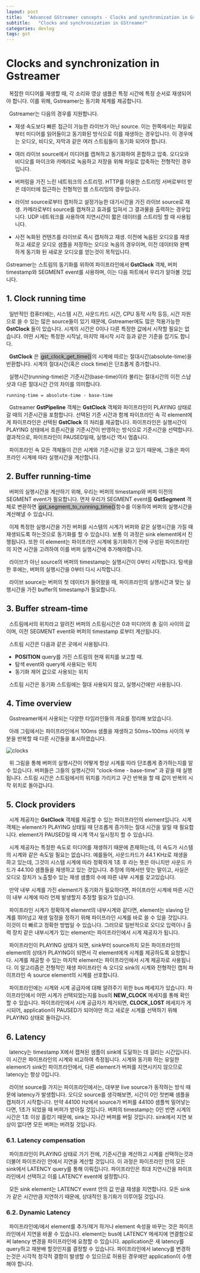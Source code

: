 ```yaml
---
layout: post
title:  "Advanced GStreamer concepts - Clocks and synchronization in Gstreamer"
subtitle:   "Clocks and synchronization in GStreamer"
categories: devlog
tags: gst
---
```


<style>
.fill_color {background-color:rgba(164,164,164,0.7);border-radius:4px;padding:2px;}
.blue_l {color:#323C73;}
</style>

# __Clocks and synchronization in Gstreamer__

&nbsp; 복잡한 미디어를 재생할 때, 각 소리와 영상 샘플은 특정 시간에 특정 순서로 재생되어야 합니다. 이를 위해, Gstreamer는 동기화 체계를 제공합니다.

&nbsp; Gstreamer는 다음의 경우를 지원합니다.

- 재생 속도보다 빠른 접근이 가능한 라이브가 아닌 source. 이는 한쪽에서는 파일로부터 미디어를 읽어들이고 동기화된 방식으로 이를 재생하는 경우입니다. 이 경우에는 오디오, 비디오, 자막과 같은 여러 스트림들이 동기화 되어야 합니다.

- 여러 라이브 source에서 미디어를 캡쳐하고 동기화하여 혼합하고 압축. 오디오와 비디오를 마이크와 카메라로 녹음하고 저장을 위해 파일로 압축하는 전형적인 경우입니다.

- 버퍼링을 가진 느린 네트워크의 스트리밍. HTTP를 이용한 스트리밍 서버로부터 받은 데이터에 접근하는 전형적인 웹 스트리밍의 경우입니다.

- 라이브 source로부터 캡처하고 설정가능한 대기시간을 가진 라이브 source로 재생. 카메라로부터 source를 캡쳐하고 효과를 입혀서 그 결과물을 출력하는 경우입니다. UDP 네트워크를 사용하여 지연시간이 짧은 데이터를 스트리밍 할 때 사용됩니다.

- 사전 녹화된 컨텐츠를 라이브로 즉시 캡처하고 재생. 이전에 녹음된 오디오를 재생하고 새로운 오디오 샘플을 저장하는 오디오 녹음의 경우이며, 이전 데이터와 완벽하게 동기화 된 새로운 오디오를 얻는것이 목적입니다.

Gstreamer는 스트림의 동기화를 위하여 파이프라인에서 __GstClock__ 객체, 버퍼 timestamp와 SEGMENT event를 사용하며, 이는 다음 파트에서 우리가 알아볼 것입니다.

## __1. Clock running time__

&nbsp; 일반적인 컴퓨터에는, 시스템 시간, 사운드카드 시간, CPU 동작 시작 등등, 시간 자원으로 쓸 수 있는 많은 source들이 있기 때문에, Gstreamer에도 많은 적용가능한 __GstClock__ 들이 있습니다. 시계의 시간은 0이나 다른 특정한 값에서 시작할 필요는 없습니다. 어떤 시계는 특정한 시작날, 마지막 재시작 시각 등과 같은 기준을 잡기도 합니다.

&nbsp; __GstClock__ 은 <span class="fill_color">gst_clock_get_time()</span>의 시계에 따르는 절대시간(absolute-time)을 반환합니다. 시계의 절대시간(혹은 clock time)은 단조롭게 증가합니다.

&nbsp; 실행시간(running-time)은 기준시간(base-time)이라 불리는 절대시간의 이전 스냡샷과 다른 절대시간 간의 차이를 의미합니다.
```
running-time = absolute-time - base-time
```

&nbsp; Gstreamer __GstPipeline__ 객체는 __GstClock__ 객체와 파이프라인이 PLAYING 상태로 갈 때의 기준시간을 포함합니다. 선택된 기준 시간과 함께 파이프라인 속 각 element에게 파이프라인은 선택된 __GstClock__ 의 처리를 제공합니다. 파이프라인은 실행시간이 PLAYING 상태에서 흐른시간을 기준시간이 반영하는 방식으로 기준시간을 선택합니다. 결과적으로, 파이프라인이 PAUSED일때, 실행시간 역시 멈춥니다.

&nbsp; 파이프라인 속 모든 객체들이 간은 시계와 기준시간을 갖고 있기 때문에, 그들은 파이프라인 시계에 따라 실행시간을 계산합니다.

## __2. Buffer running-time__
&nbsp; 버퍼의 실행시간을 계산하기 위해, 우리는 버퍼의 timestamp와 버퍼 이전의 SEGMENT event가 필요합니다. 먼저 우리가 SEGMENT event를 __GstSegment__ 객체로 변환하면 <span class="fill_color">gst_segment_to_running_time()</span>함수를 이용하여 버퍼의 실행시간을 계산해낼 수 있습니다.

&nbsp; 이제 특정한 실행시간을 가진 버퍼를 시스템의 시계가 버퍼와 같은 실행시간을 가질 때 재생되도록 하는것으로 동기화를 할 수 있습니다. 보통 이 과정은 sink element에서 진행됩니다. 또한 이 element는 파이프라인 시계에 동기화하기 전에 구성된 파이프라인의 지연 시간을 고려하여 이를 버퍼 실행시간에 추가해야합니다.

&nbsp; 라이브가 아닌 source의 버퍼의 timestamp는 실행시간이 0부터 시작합니다. 탐색을 한 후에는, 버퍼의 실행시간을 0부터 다시 시작합니다.

&nbsp; 라이브 source는 버퍼의 첫 데이터가 들어왔을 때, 파이프라인의 실행시간과 맞는 실행시간을 가진 buffer의 timestamp가 필요합니다.


## __3. Buffer stream-time__

&nbsp; 스트림에서의 위치라고 알려진 버퍼의 스트림시간은 0과 미디어의 총 길이 사이의 값이며, 이전 SEGMENT event와 버퍼의 timestamp 로부터 계산됩니다.

&nbsp; 스트림 시간은 다음과 같은 곳에서 사용됩니다.

- __POSITION__ query를 가진 스트림의 현재 위치를 보고할 때.
- 탐색 event와 query에 사용되는 위치
- 동기화 제어 값으로 사용되는 위치

&nbsp; 스트림 시간은 동기화 스트림에는 절대 사용되지 않고, 실행시간에만 사용됩니다.

## __4. Time overview__

&nbsp; Gsstreamer에서 사용되는 다양한 타임라인들의 개요를 정리해 보았습니다.

&nbsp; 아래 그림에서는 파이프라인에서 100ms 샘플을 재생하고 50ms~100ms 사이의 부분을 반복할 때 다른 시간들을 표시하였습니다.

![clocks](https://bleetoteelb.github.io/assets/img/clocks.png)

&nbsp; 위 그림을 통해 버퍼의 실행시간이 어떻게 항상 시계를 따라 단조롭게 증가하는지를 알 수 있습니다. 버퍼들은 그들의 실행시간이 "clock-time - base-time" 과 같을 때 실행됩니다. 스트림 시간은 스트림에서의 위치를 가리키고 구간 반복을 할 때 값이 반복의 시작 위치로 돌아갑니다.

## __5. Clock providers__

&nbsp; 시계 제공자는 __GstClock__ 객체를 제공할 수 있는 파이프라인의 element입니다. 시계 객체는 element가 PLAYING 상태일 때 단조롭게 증가하는 절대 시간을 알릴 때 필요합니다. element가 PAUSED일 때 시계 역시 일시정지 할 수 있습니다.

&nbsp; 시계 제공자는 특정한 속도로 미디어를 재생하기 때문에 존재하는데, 이 속도가 시스템의 시계와 같은 속도일 필요는 없습니다. 예를들어, 사운드카드가 44.1 KHz로 재생을 하고 있는데, 그것이 시스템 시계에 따라 정확하게 1초 후 라는 뜻은 아니지만 사운드 카드가 44.100 샘플들을 재생하고 있는 것입니다. 추정에 의해서만 맞는 말이고, 사실은 오디오 장치가 노출할수 있는 재생 샘플의 수에 따른 내부 시계를 갖고있습니다.

&nbsp; 만약 내부 시계를 가진 element가 동기화가 필요하다면, 파이프라인 시계에 따른 시간이 내부 시계에 따라 언제 발생할지 추정할 필요가 있습니다.

&nbsp; 파이프라인 시계가 정확하게 element의 내부시계와 같다면, element는 slaving 단계를 뛰어넘고 재생 일정을 정하기 위해 파이프라인 시계를 바로 쓸 수 있을 것입니다. 이것이 더 빠르고 정확한 방법일 수 있습니다. 그러므로 일반적으로 오디오 입력이나 출력 장치 같은 내부시계가 있는 element는 파이프라인에서 시계 제공자가 됩니다.

&nbsp; 파이프라인이 PLAYING 상태가 되면, sink부터 source까지 모든 파이프라인의 element의 상태가 PLAYING이 되면서 각 element에게 시계를 제공하도록 요청합니다. 시계를 제공할 수 있는 마지막 element는 파이프라인에서 시계 제공자로 사용됩니다. 이 알고리즘은 전형적인 재생 파이프라인 속 오디오 sink의 시계와 전형적인 캡처 파이프라인 속 source element의 시계를 선호합니다.

&nbsp; 파이프라인에는 시계와 시계 공급자에 대해 알려주기 위한 bus 메세지가 있습니다. 파이프라인에서 어떤 시계가 선택되었는지를 bus의 __NEW_CLOCK__ 메세지를 통해 확인할 수 있습니다. 파이프라인에서 시계 공급자가 제거되면, __CLOCK_LOST__ 메세지가 게시되어, application이 PAUSED가 되어야만 하고 새로운 시계를 선택하기 위해 PLAYING 상태로 돌아갑니다.

## __6. Latency__

&nbsp; latency는 timestamp X에서 캡쳐된 샘플이 sink에 도달하는 데 걸리는 시간입니다. 이 시간은 파이프라인의 시계와 비교하여 측정됩니다. 시계와 동기화 하는 유일한 element가 sink인 파이프라인에서, 다른 element가 버퍼를 지연시키지 않으므로 latency는 항상 0입니다.

&nbsp; 라이브 source를 가지는 파이프라인에서는, 대부분 live source가 동작하는 방식 때문에 latency가 발생합니다. 오디오 source를 생각해보면, 시간이 0인 첫번째 샘플을 캡처하기 시작합니다. 만약 44100 Hz에서 source가 버퍼를 44100 샘플씩 밀어넣는다면, 1초가 되었을 때 버퍼가 받아질 것입니다. 버퍼의 timestamp는 0인 반면 시계의 시간은 1초 이상 흘렀기 때문에, sink는 지나간 버퍼를 버릴 것입니다. sink에서 지연 보상이 없다면 모든 버퍼는 버려질 것입니다.

### __6.1. Latency compensation__

&nbsp; 파이프라인이 PLAYING 상태로 가기 전에, 기준시간을 계산하고 시계를 선택하는것과 더불어 파이프라인 안에서 지연을 계산할 것입니다. 이 과정은 파이프라인 안의 모든 sink에서 LATENCY query를 통해 이뤄집니다. 파이프라인은 최대 지연시간을 파이프라인에서 선택하고 이를 LATENCY event에 설정합니다.

&nbsp; 모든 sink element는 LATENCY event 안의 값 만큼 재생을 지연합니다. 모든 sink가 같은 시간만큼 지연하기 때문에, 상대적인 동기화가 이루어질 것입니다.


### __6.2. Dynamic Latency__

&nbsp; 파이프라인에/에서 element를 추가/제거 하거나 element 속성을 바꾸는 것은 파이프라인에서 지연을 바꿀 수 있습니다. element는 bus에 LATENCY 메세지에 연결함으로써 latency 변경을 파이프라인에 요청할 수 있습니다. application은 새 latency를 query하고 재분배 할것인지를 결정할 수 있습니다. 파이프라인에서 latency를 변경하는것은 시각적 청각적 결함이 발생할 수 있으므로 허용된 경우에만 application이 수행해야 합니다.